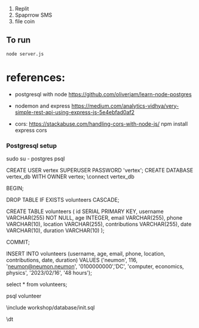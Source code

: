 
1. Replit
2. Spaprrow SMS
3. file coin

## To run
`node server.js`


# references: 
* postgresql with node
https://github.com/oliverjam/learn-node-postgres

* nodemon and express
https://medium.com/analytics-vidhya/very-simple-rest-api-using-express-js-5e4ebfad0af2

* cors:
https://stackabuse.com/handling-cors-with-node-js/
npm install express cors



### Postgresql setup

sudo su - postgres
psql

CREATE USER vertex SUPERUSER PASSWORD 'vertex';
CREATE DATABASE vertex_db WITH OWNER vertex;
\connect vertex_db



<!-- create -->
BEGIN;

DROP TABLE IF EXISTS volunteers CASCADE;

CREATE TABLE volunteers (
  id SERIAL PRIMARY KEY,
  username VARCHAR(255) NOT NULL,
  age INTEGER,
  email VARCHAR(255),
  phone VARCHAR(10),
  location VARCHAR(255),
  contributions VARCHAR(255),
  date  VARCHAR(10),
  duration VARCHAR(10)
);

COMMIT;



<!-- insert values -->
INSERT INTO volunteers (username, age, email, phone, location, contributions, date, duration) VALUES
  ('neumon', 116, 'neumon@neumon.neumon', '0100000000','DC', 'computer, economics, physics', '2023/02/16', '48 hours');

select * from volunteers;


<!-- connect -->
psql volunteer

\include workshop/database/init.sql

\dt
<!-- verify database created -->